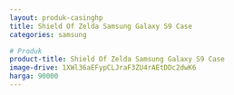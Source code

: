 ```yaml
---
layout: produk-casinghp
title: Shield Of Zelda Samsung Galaxy S9 Case
categories: samsung

# Produk
product-title: Shield Of Zelda Samsung Galaxy S9 Case
image-drive: 1XWl36aEFypCLJraF3ZU4rAEtDDc2dwK6
harga: 90000
---
```

